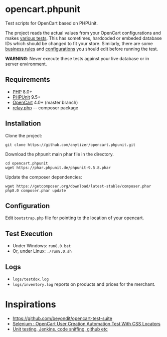 # opencart.phpunit

Test scripts for OpenCart based on PHPUnit.

The project reads the actual values from your OpenCart configurations and makes [various tests](logs/testdox.txt).
This has sometimes, hardcoded or embeded database IDs which should be changed to fit your store.
Similarly, there are some [business rules](library/class.BusinessRules.inc.php) and [configurations](bootstrap.php) you should edit before running the test.

__WARNING__: Never execute these tests against your live database or in server environment.


## Requirements

* [PHP](https://www.php.net/) 8.0+
* [PHPUnit](https://phpunit.de/) 9.5+
* [OpenCart](https://github.com/opencart/opencart) 4.0+ (master branch)
* [relay.php](https://packagist.org/packages/anytizer/relay.php) -- composer package


## Installation

Clone the project:

    git clone https://github.com/anytizer/opencart.phpunit.git


Download the phpunit main phar file in the directory.

    cd opencart.phpunit
    wget https://phar.phpunit.de/phpunit-9.5.8.phar


Update the composer dependencies:

    wget https://getcomposer.org/download/latest-stable/composer.phar
    php8.0 composer.phar update


## Configuration

Edit `bootstrap.php` file for pointing to the location of your opencart.


## Test Execution

* Under Windows: `run8.0.bat`
* Or, under Linux: `./run8.0.sh`


## Logs

* `logs/testdox.log`
* `logs/inventory.log` reports on products and prices for the merchant.


# Inspirations

* https://github.com/beyondit/opencart-test-suite
* [Selenium : OpenCart User Creation Automation Test With CSS Locators](https://www.youtube.com/watch?v=DEwzzZfMYwM)
* [Unit testing, Jenkins, code sniffing, github etc](https://forum.opencart.com/viewtopic.php?t=124532)
